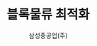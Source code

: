 ---
layout: page
title: 블록물류 최적화
start_date: 2023-10-01 08:59:00-0400
end_date: 2024-07-31 08:59:00-0400
author: 삼성중공업(주)
description: 블록물류 최적화
importance: 1
category: projects
inline: true
related_publications: false
---